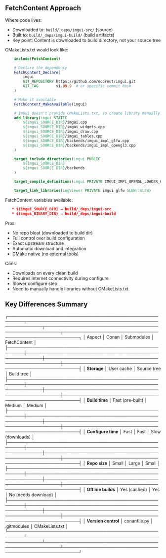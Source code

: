 ## FetchContent Approach

Where code lives:

   * Downloaded to: `build/_deps/imgui-src/` (source)
   * Built to: `build/_deps/imgui-build/` (build artifacts)
   * Key point: Content is downloaded to build directory, not your source tree

CMakeLists.txt would look like:
```cmake
    include(FetchContent)

    # Declare the dependency
    FetchContent_Declare(
        imgui
        GIT_REPOSITORY https://github.com/ocornut/imgui.git
        GIT_TAG        v1.89.9  # or specific commit hash
    )

    # Make it available
    FetchContent_MakeAvailable(imgui)

    # ImGui doesn't provide CMakeLists.txt, so create library manually
    add_library(imgui STATIC
        ${imgui_SOURCE_DIR}/imgui.cpp
        ${imgui_SOURCE_DIR}/imgui_widgets.cpp
        ${imgui_SOURCE_DIR}/imgui_draw.cpp
        ${imgui_SOURCE_DIR}/imgui_tables.cpp
        ${imgui_SOURCE_DIR}/backends/imgui_impl_glfw.cpp
        ${imgui_SOURCE_DIR}/backends/imgui_impl_opengl3.cpp
    )

    target_include_directories(imgui PUBLIC
        ${imgui_SOURCE_DIR}
        ${imgui_SOURCE_DIR}/backends
    )

    target_compile_definitions(imgui PRIVATE IMGUI_IMPL_OPENGL_LOADER_GLEW)

    target_link_libraries(LogViewer PRIVATE imgui glfw GLEW::GLEW)
```
FetchContent variables available:
```cmake
   * ${imgui_SOURCE_DIR} → build/_deps/imgui-src
   * ${imgui_BINARY_DIR} → build/_deps/imgui-build
```
Pros:

   * No repo bloat (downloaded to build dir)
   * Full control over build configuration
   * Exact upstream structure
   * Automatic download and integration
   * CMake native (no external tools)

Cons:

   * Downloads on every clean build
   * Requires internet connectivity during configure
   * Slower configure step
   * Need to manually handle libraries without CMakeLists.txt

## Key Differences Summary

┌───────────────────────────────────────────────────────┬───────────────────────────────────────────────────────┬───────────────────────────────────────────────────────┬───────────────────────────────────────────────────────┐
│ Aspect                                                │ Conan                                                 │ Submodules                                            │ FetchContent                                          │
├───────────────────────────────────────────────────────┼───────────────────────────────────────────────────────┼───────────────────────────────────────────────────────┼───────────────────────────────────────────────────────┤
│ **Storage**                                           │ User cache                                            │ Source tree                                           │ Build tree                                            │
├───────────────────────────────────────────────────────┼───────────────────────────────────────────────────────┼───────────────────────────────────────────────────────┼───────────────────────────────────────────────────────┤
│ **Build time**                                        │ Fast (pre-built)                                      │ Medium                                                │ Medium                                                │
├───────────────────────────────────────────────────────┼───────────────────────────────────────────────────────┼───────────────────────────────────────────────────────┼───────────────────────────────────────────────────────┤
│ **Configure time**                                    │ Fast                                                  │ Fast                                                  │ Slow (downloads)                                      │
├───────────────────────────────────────────────────────┼───────────────────────────────────────────────────────┼───────────────────────────────────────────────────────┼───────────────────────────────────────────────────────┤
│ **Repo size**                                         │ Small                                                 │ Large                                                 │ Small                                                 │
├───────────────────────────────────────────────────────┼───────────────────────────────────────────────────────┼───────────────────────────────────────────────────────┼───────────────────────────────────────────────────────┤
│ **Offline builds**                                    │ Yes (cached)                                          │ Yes                                                   │ No (needs download)                                   │
├───────────────────────────────────────────────────────┼───────────────────────────────────────────────────────┼───────────────────────────────────────────────────────┼───────────────────────────────────────────────────────┤
│ **Version control**                                   │ conanfile.py                                          │ .gitmodules                                           │ CMakeLists.txt                                        │
└───────────────────────────────────────────────────────┴───────────────────────────────────────────────────────┴───────────────────────────────────────────────────────┴───────────────────────────────────────────────────────┘
